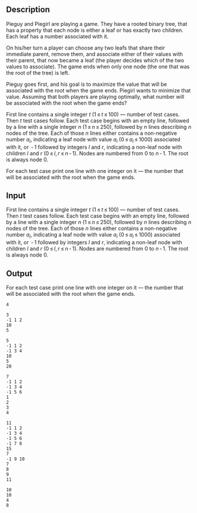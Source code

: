 ## Description

<div><p>Pieguy and Piegirl are playing a game. They have a rooted binary tree, that has a property that each node is either a leaf or has exactly two children. Each leaf has a number associated with it.</p><p>On his/her turn a player can choose any two leafs that share their immediate parent, remove them, and associate either of their values with their parent, that now became a leaf (the player decides which of the two values to associate). The game ends when only one node (the one that was the root of the tree) is left.</p><p>Pieguy goes first, and his goal is to maximize the value that will be associated with the root when the game ends. Piegirl wants to minimize that value. Assuming that both players are playing optimally, what number will be associated with the root when the game ends?</p></div><div class="input-specification"><p>First line contains a single integer <span class="tex-span"><i>t</i></span> (<span class="tex-span">1 ≤ <i>t</i> ≤ 100</span>) — number of test cases. Then <span class="tex-span"><i>t</i></span> test cases follow. Each test case begins with an empty line, followed by a line with a single integer <span class="tex-span"><i>n</i></span> (<span class="tex-span">1 ≤ <i>n</i> ≤ 250</span>), followed by <span class="tex-span"><i>n</i></span> lines describing <span class="tex-span"><i>n</i></span> nodes of the tree. Each of those <span class="tex-span"><i>n</i></span> lines either contains a non-negative number <span class="tex-span"><i>a</i><sub class="lower-index"><i>i</i></sub></span>, indicating a leaf node with value <span class="tex-span"><i>a</i><sub class="lower-index"><i>i</i></sub></span> (<span class="tex-span">0 ≤ <i>a</i><sub class="lower-index"><i>i</i></sub> ≤ 1000</span>) associated with it, or <span class="tex-span"> - 1</span> followed by integers <span class="tex-span"><i>l</i></span> and <span class="tex-span"><i>r</i></span>, indicating a non-leaf node with children <span class="tex-span"><i>l</i></span> and <span class="tex-span"><i>r</i></span> (<span class="tex-span">0 ≤ <i>l</i>, <i>r</i> ≤ <i>n</i> - 1</span>). Nodes are numbered from <span class="tex-span">0</span> to <span class="tex-span"><i>n</i> - 1</span>. The root is always node <span class="tex-span">0</span>.</p></div><div class="output-specification"><p>For each test case print one line with one integer on it — the number that will be associated with the root when the game ends.</p></div>

## Input

<p>First line contains a single integer <span class="tex-span"><i>t</i></span> (<span class="tex-span">1 ≤ <i>t</i> ≤ 100</span>) — number of test cases. Then <span class="tex-span"><i>t</i></span> test cases follow. Each test case begins with an empty line, followed by a line with a single integer <span class="tex-span"><i>n</i></span> (<span class="tex-span">1 ≤ <i>n</i> ≤ 250</span>), followed by <span class="tex-span"><i>n</i></span> lines describing <span class="tex-span"><i>n</i></span> nodes of the tree. Each of those <span class="tex-span"><i>n</i></span> lines either contains a non-negative number <span class="tex-span"><i>a</i><sub class="lower-index"><i>i</i></sub></span>, indicating a leaf node with value <span class="tex-span"><i>a</i><sub class="lower-index"><i>i</i></sub></span> (<span class="tex-span">0 ≤ <i>a</i><sub class="lower-index"><i>i</i></sub> ≤ 1000</span>) associated with it, or <span class="tex-span"> - 1</span> followed by integers <span class="tex-span"><i>l</i></span> and <span class="tex-span"><i>r</i></span>, indicating a non-leaf node with children <span class="tex-span"><i>l</i></span> and <span class="tex-span"><i>r</i></span> (<span class="tex-span">0 ≤ <i>l</i>, <i>r</i> ≤ <i>n</i> - 1</span>). Nodes are numbered from <span class="tex-span">0</span> to <span class="tex-span"><i>n</i> - 1</span>. The root is always node <span class="tex-span">0</span>.</p>

## Output

<p>For each test case print one line with one integer on it — the number that will be associated with the root when the game ends.</p>





```input1
4

3
-1 1 2
10
5

5
-1 1 2
-1 3 4
10
5
20

7
-1 1 2
-1 3 4
-1 5 6
1
2
3
4

11
-1 1 2
-1 3 4
-1 5 6
-1 7 8
15
7
-1 9 10
7
8
9
11

```




```output1
10
10
4
8

```


